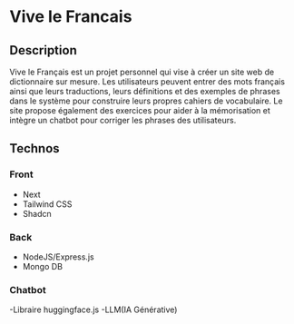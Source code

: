 # Vive le Francais

## Description
Vive le Français est un projet personnel qui vise à créer un site web de dictionnaire sur mesure. Les utilisateurs peuvent entrer des mots français ainsi que leurs traductions, leurs définitions et des exemples de phrases dans le système pour construire leurs propres cahiers de vocabulaire. Le site propose également des exercices pour aider à la mémorisation et intègre un chatbot pour corriger les phrases des utilisateurs.


## Technos
### Front
- Next
- Tailwind CSS
- Shadcn

### Back
- NodeJS/Express.js
- Mongo DB

### Chatbot
-Libraire huggingface.js
-LLM(IA Générative)
   
